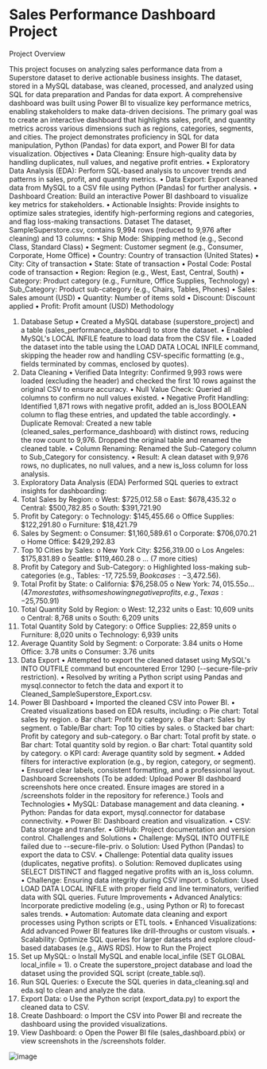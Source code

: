 <h1>Sales Performance Dashboard Project</h1>

Project Overview

This project focuses on analyzing sales performance data from a Superstore dataset to derive actionable business insights. The dataset, stored in a MySQL database, was cleaned, processed, and analyzed using SQL for data preparation and Pandas for data export. A comprehensive dashboard was built using Power BI to visualize key performance metrics, enabling stakeholders to make data-driven decisions.
The primary goal was to create an interactive dashboard that highlights sales, profit, and quantity metrics across various dimensions such as regions, categories, segments, and cities. The project demonstrates proficiency in SQL for data manipulation, Python (Pandas) for data export, and Power BI for data visualization.
Objectives
•	Data Cleaning: Ensure high-quality data by handling duplicates, null values, and negative profit entries.
•	Exploratory Data Analysis (EDA): Perform SQL-based analysis to uncover trends and patterns in sales, profit, and quantity metrics.
•	Data Export: Export cleaned data from MySQL to a CSV file using Python (Pandas) for further analysis.
•	Dashboard Creation: Build an interactive Power BI dashboard to visualize key metrics for stakeholders.
•	Actionable Insights: Provide insights to optimize sales strategies, identify high-performing regions and categories, and flag loss-making transactions.
Dataset
The dataset, SampleSuperstore.csv, contains 9,994 rows (reduced to 9,976 after cleaning) and 13 columns:
•	Ship Mode: Shipping method (e.g., Second Class, Standard Class)
•	Segment: Customer segment (e.g., Consumer, Corporate, Home Office)
•	Country: Country of transaction (United States)
•	City: City of transaction
•	State: State of transaction
•	Postal Code: Postal code of transaction
•	Region: Region (e.g., West, East, Central, South)
•	Category: Product category (e.g., Furniture, Office Supplies, Technology)
•	Sub_Category: Product sub-category (e.g., Chairs, Tables, Phones)
•	Sales: Sales amount (USD)
•	Quantity: Number of items sold
•	Discount: Discount applied
•	Profit: Profit amount (USD)
Methodology
1. Database Setup
•	Created a MySQL database (superstore_project) and a table (sales_performance_dashboard) to store the dataset.
•	Enabled MySQL's LOCAL INFILE feature to load data from the CSV file.
•	Loaded the dataset into the table using the LOAD DATA LOCAL INFILE command, skipping the header row and handling CSV-specific formatting (e.g., fields terminated by commas, enclosed by quotes).
2. Data Cleaning
•	Verified Data Integrity: Confirmed 9,993 rows were loaded (excluding the header) and checked the first 10 rows against the original CSV to ensure accuracy.
•	Null Value Check: Queried all columns to confirm no null values existed.
•	Negative Profit Handling: Identified 1,871 rows with negative profit, added an is_loss BOOLEAN column to flag these entries, and updated the table accordingly.
•	Duplicate Removal: Created a new table (cleaned_sales_performance_dashboard) with distinct rows, reducing the row count to 9,976. Dropped the original table and renamed the cleaned table.
•	Column Renaming: Renamed the Sub-Category column to Sub_Category for consistency.
•	Result: A clean dataset with 9,976 rows, no duplicates, no null values, and a new is_loss column for loss analysis.
3. Exploratory Data Analysis (EDA)
Performed SQL queries to extract insights for dashboarding:
1.	Total Sales by Region:
o	West: $725,012.58
o	East: $678,435.32
o	Central: $500,782.85
o	South: $391,721.90
2.	Profit by Category:
o	Technology: $145,455.66
o	Office Supplies: $122,291.80
o	Furniture: $18,421.79
3.	Sales by Segment:
o	Consumer: $1,160,589.61
o	Corporate: $706,070.21
o	Home Office: $429,292.83
4.	Top 10 Cities by Sales:
o	New York City: $256,319.00
o	Los Angeles: $175,831.89
o	Seattle: $119,460.28
o	... (7 more cities)
5.	Profit by Category and Sub-Category:
o	Highlighted loss-making sub-categories (e.g., Tables: -$17,725.59, Bookcases: -$3,472.56).
6.	Total Profit by State:
o	California: $76,258.05
o	New York: $74,015.55
o	... (47 more states, with some showing negative profits, e.g., Texas: -$25,750.91)
7.	Total Quantity Sold by Region:
o	West: 12,232 units
o	East: 10,609 units
o	Central: 8,768 units
o	South: 6,209 units
8.	Total Quantity Sold by Category:
o	Office Supplies: 22,859 units
o	Furniture: 8,020 units
o	Technology: 6,939 units
9.	Average Quantity Sold by Segment:
o	Corporate: 3.84 units
o	Home Office: 3.78 units
o	Consumer: 3.76 units
4. Data Export
•	Attempted to export the cleaned dataset using MySQL's INTO OUTFILE command but encountered Error 1290 (--secure-file-priv restriction).
•	Resolved by writing a Python script using Pandas and mysql.connector to fetch the data and export it to Cleaned_SampleSuperstore_Export.csv.
5. Power BI Dashboard
•	Imported the cleaned CSV into Power BI.
•	Created visualizations based on EDA results, including:
o	Pie chart: Total sales by region.
o	Bar chart: Profit by category.
o	Bar chart: Sales by segment.
o	Table/Bar chart: Top 10 cities by sales.
o	Stacked bar chart: Profit by category and sub-category.
o	Bar chart: Total profit by state.
o	Bar chart: Total quantity sold by region.
o	Bar chart: Total quantity sold by category.
o	KPI card: Average quantity sold by segment.
•	Added filters for interactive exploration (e.g., by region, category, or segment).
•	Ensured clear labels, consistent formatting, and a professional layout.
Dashboard Screenshots
(To be added: Upload Power BI dashboard screenshots here once created. Ensure images are stored in a /screenshots folder in the repository for reference.)
Tools and Technologies
•	MySQL: Database management and data cleaning.
•	Python: Pandas for data export, mysql.connector for database connectivity.
•	Power BI: Dashboard creation and visualization.
•	CSV: Data storage and transfer.
•	GitHub: Project documentation and version control.
Challenges and Solutions
•	Challenge: MySQL INTO OUTFILE failed due to --secure-file-priv.
o	Solution: Used Python (Pandas) to export the data to CSV.
•	Challenge: Potential data quality issues (duplicates, negative profits).
o	Solution: Removed duplicates using SELECT DISTINCT and flagged negative profits with an is_loss column.
•	Challenge: Ensuring data integrity during CSV import.
o	Solution: Used LOAD DATA LOCAL INFILE with proper field and line terminators, verified data with SQL queries.
Future Improvements
•	Advanced Analytics: Incorporate predictive modeling (e.g., using Python or R) to forecast sales trends.
•	Automation: Automate data cleaning and export processes using Python scripts or ETL tools.
•	Enhanced Visualizations: Add advanced Power BI features like drill-throughs or custom visuals.
•	Scalability: Optimize SQL queries for larger datasets and explore cloud-based databases (e.g., AWS RDS).
How to Run the Project
1.	Set up MySQL:
o	Install MySQL and enable local_infile (SET GLOBAL local_infile = 1).
o	Create the superstore_project database and load the dataset using the provided SQL script (create_table.sql).
2.	Run SQL Queries:
o	Execute the SQL queries in data_cleaning.sql and eda.sql to clean and analyze the data.
3.	Export Data:
o	Use the Python script (export_data.py) to export the cleaned data to CSV.
4.	Create Dashboard:
o	Import the CSV into Power BI and recreate the dashboard using the provided visualizations.
5.	View Dashboard:
o	Open the Power BI file (sales_dashboard.pbix) or view screenshots in the /screenshots folder.

![image](https://github.com/user-attachments/assets/5208b223-0f33-40d5-a522-2a68e62ac1ce)
